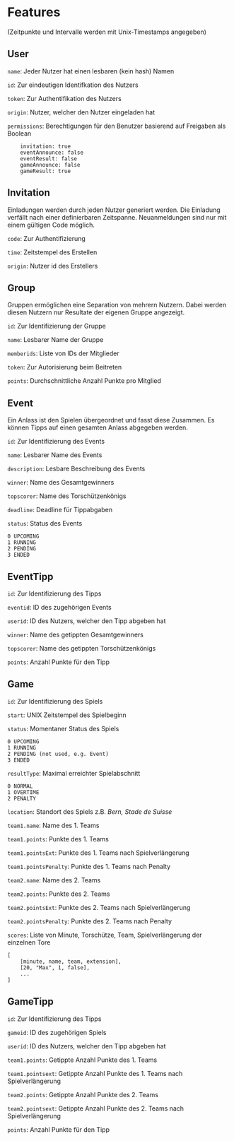 # Features

(Zeitpunkte und Intervalle werden mit Unix-Timestamps angegeben)

## User

```name```: Jeder Nutzer hat einen lesbaren (kein hash) Namen

```id```: Zur eindeutigen Identifkation des Nutzers

```token```: Zur Authentifikation des Nutzers

```origin```: Nutzer, welcher den Nutzer eingeladen hat

```permissions```: Berechtigungen für den Benutzer basierend auf Freigaben als Boolean

```
    invitation: true
    eventAnnounce: false
    eventResult: false
    gameAnnounce: false
    gameResult: true
```

## Invitation

Einladungen werden durch jeden Nutzer generiert werden. Die Einladung verfällt nach einer definierbaren Zeitspanne. Neuanmeldungen sind nur mit einem gültigen Code möglich. 

```code```: Zur Authentifizierung

```time```: Zeitstempel des Erstellen

```origin```: Nutzer id des Erstellers

## Group

Gruppen ermöglichen eine Separation von mehrern Nutzern. Dabei werden diesen Nutzern nur Resultate der eigenen Gruppe angezeigt.

```id```: Zur Identifizierung der Gruppe

```name```: Lesbarer Name der Gruppe

```memberids```: Liste von IDs der Mitglieder

```token```: Zur Autorisierung beim Beitreten

```points```: Durchschnittliche Anzahl Punkte pro Mitglied

## Event

Ein Anlass ist den Spielen übergeordnet und fasst diese Zusammen. Es können Tipps auf einen gesamten Anlass abgegeben werden.

```id```: Zur Identifizierung des Events

```name```: Lesbarer Name des Events

```description```: Lesbare Beschreibung des Events

```winner```: Name des Gesamtgewinners

```topscorer```: Name des Torschützenkönigs 

```deadline```: Deadline für Tippabgaben

```status```: Status des Events
```
0 UPCOMING
1 RUNNING
2 PENDING
3 ENDED
```

## EventTipp

```id```: Zur Identifizierung des Tipps

```eventid```: ID des zugehörigen Events

```userid```: ID des Nutzers, welcher den Tipp abgeben hat

```winner```: Name des getippten Gesamtgewinners

```topscorer```: Name des getippten Torschützenkönigs

```points```: Anzahl Punkte für den Tipp

## Game

```id```: Zur Identifizierung des Spiels

```start```: UNIX Zeitstempel des Spielbeginn

```status```: Momentaner Status des Spiels

```
0 UPCOMING
1 RUNNING
2 PENDING (not used, e.g. Event)
3 ENDED
```

```resultType```: Maximal erreichter Spielabschnitt
```
0 NORMAL
1 OVERTIME
2 PENALTY
```

```location```: Standort des Spiels z.B. *Bern, Stade de Suisse*

```team1.name```: Name des 1. Teams

```team1.points```: Punkte des 1. Teams

```team1.pointsExt```: Punkte des 1. Teams nach Spielverlängerung

```team1.pointsPenalty```: Punkte des 1. Teams nach Penalty

```team2.name```: Name des 2. Teams

```team2.points```: Punkte des 2. Teams

```team2.pointsExt```: Punkte des 2. Teams nach Spielverlängerung

```team2.pointsPenalty```: Punkte des 2. Teams nach Penalty

```scores```: Liste von Minute, Torschütze, Team, Spielverlängerung der einzelnen Tore

```
[
    [minute, name, team, extension],
    [20, "Max", 1, false],
    ...
]
``` 

## GameTipp

```id```: Zur Identifizierung des Tipps

```gameid```: ID des zugehörigen Spiels

```userid```: ID des Nutzers, welcher den Tipp abgeben hat

```team1.points```: Getippte Anzahl Punkte des 1. Teams

```team1.pointsext```: Getippte Anzahl Punkte des 1. Teams nach Spielverlängerung

```team2.points```: Getippte Anzahl Punkte des 2. Teams

```team2.pointsext```: Getippte Anzahl Punkte des 2. Teams nach Spielverlängerung

```points```: Anzahl Punkte für den Tipp

